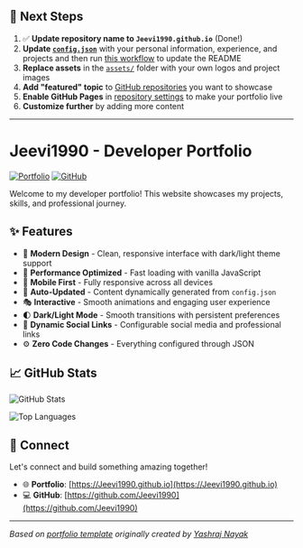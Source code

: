 ## 🚀 Next Steps

1. ✅ **Update repository name to `Jeevi1990.github.io`** (Done!)
2. **Update [`config.json`](https://github.com/Jeevi1990/Jeevi1990.github.io/blob/main/config.json)** with your personal information, experience, and projects and then run [this workflow](https://github.com/Jeevi1990/Jeevi1990.github.io/actions/workflows/update-readme.yml) to update the README
3. **Replace assets** in the [`assets/`](https://github.com/Jeevi1990/Jeevi1990.github.io/tree/main/assets/) folder with your own logos and project images
4. **Add "featured" topic** to [GitHub repositories](https://github.com/Jeevi1990?tab=repositories) you want to showcase
5. **Enable GitHub Pages** in [repository settings](https://github.com/Jeevi1990/Jeevi1990.github.io/settings/pages) to make your portfolio live
6. **Customize further** by adding more content

---

# Jeevi1990 - Developer Portfolio

<div align="left">
  
[![Portfolio](https://img.shields.io/badge/🌐_Visit_Portfolio-Live-brightgreen?style=for-the-badge)](https://Jeevi1990.github.io)
[![GitHub](https://img.shields.io/badge/GitHub-Profile-181717?style=for-the-badge&logo=github)](https://github.com/Jeevi1990)

</div>

Welcome to my developer portfolio! This website showcases my projects, skills, and professional journey.

## ✨ Features

- 🎨 **Modern Design** - Clean, responsive interface with dark/light theme support
- 🚀 **Performance Optimized** - Fast loading with vanilla JavaScript
- 📱 **Mobile First** - Fully responsive across all devices
- 🔄 **Auto-Updated** - Content dynamically generated from `config.json`
- 🎭 **Interactive** - Smooth animations and engaging user experience
- 🌓 **Dark/Light Mode** - Smooth transitions with persistent preferences
- 🔗 **Dynamic Social Links** - Configurable social media and professional links
- ⚙️ **Zero Code Changes** - Everything configured through JSON

## 📈 GitHub Stats

<div align="left">

![GitHub Stats](https://github-readme-stats.vercel.app/api?username=Jeevi1990&theme=dark&hide_border=true&include_all_commits=true&count_private=true)

![Top Languages](https://github-readme-stats.vercel.app/api/top-langs/?username=Jeevi1990&theme=dark&hide_border=true&include_all_commits=true&count_private=true&layout=compact)

</div>

## 🤝 Connect

Let's connect and build something amazing together!

- 🌐 **Portfolio**: [https://Jeevi1990.github.io](https://Jeevi1990.github.io)
- 💻 **GitHub**: [https://github.com/Jeevi1990](https://github.com/Jeevi1990)

---

*Based on [portfolio template](https://github.com/yashrajnayak/developer-portfolio) originally created by [Yashraj Nayak](https://github.com/yashrajnayak)*